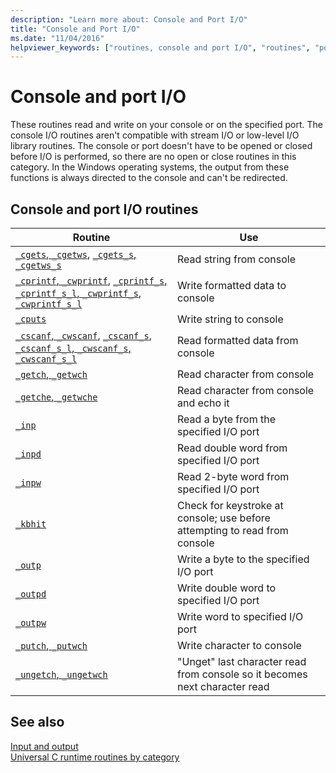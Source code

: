 ```yaml
---
description: "Learn more about: Console and Port I/O"
title: "Console and Port I/O"
ms.date: "11/04/2016"
helpviewer_keywords: ["routines, console and port I/O", "routines", "ports, I/O routines", "I/O [CRT], console", "I/O [CRT], port", "I/O routines, console and port I/O"]
---
```

# Console and port I/O

These routines read and write on your console or on the specified port. The console I/O routines aren't compatible with stream I/O or low-level I/O library routines. The console or port doesn't have to be opened or closed before I/O is performed, so there are no open or close routines in this category. In the Windows operating systems, the output from these functions is always directed to the console and can't be redirected.

## Console and port I/O routines

| Routine | Use |
|---|---|
| [`_cgets`, `_cgetws`](./cgets-cgetws.md), [`_cgets_s`, `_cgetws_s`](./reference/cgets-s-cgetws-s.md) | Read string from console |
| [`_cprintf`, `_cwprintf`](./reference/cprintf-cprintf-l-cwprintf-cwprintf-l.md), [`_cprintf_s`, `_cprintf_s_l`, `_cwprintf_s`, `_cwprintf_s_l`](./reference/cprintf-s-cprintf-s-l-cwprintf-s-cwprintf-s-l.md) | Write formatted data to console |
| [`_cputs`](./reference/cputs-cputws.md) | Write string to console |
| [`_cscanf`, `_cwscanf`](./reference/cscanf-cscanf-l-cwscanf-cwscanf-l.md), [`_cscanf_s`, `_cscanf_s_l`, `_cwscanf_s`, `_cwscanf_s_l`](./reference/cscanf-s-cscanf-s-l-cwscanf-s-cwscanf-s-l.md) | Read formatted data from console |
| [`_getch`, `_getwch`](./reference/getch-getwch.md) | Read character from console |
| [`_getche`, `_getwche`](./reference/getch-getwch.md) | Read character from console and echo it |
| [`_inp`](./inp-inpw-inpd.md) | Read a byte from the specified I/O port |
| [`_inpd`](./inp-inpw-inpd.md) | Read double word from specified I/O port |
| [`_inpw`](./inp-inpw-inpd.md) | Read 2-byte word from specified I/O port |
| [`_kbhit`](./reference/kbhit.md) | Check for keystroke at console; use before attempting to read from console |
| [`_outp`](./outp-outpw-outpd.md) | Write a byte to the specified I/O port |
| [`_outpd`](./outp-outpw-outpd.md) | Write double word to specified I/O port |
| [`_outpw`](./outp-outpw-outpd.md) | Write word to specified I/O port |
| [`_putch`, `_putwch`](./reference/putch-putwch.md) | Write character to console |
| [`_ungetch`, `_ungetwch`](./reference/ungetch-ungetwch-ungetch-nolock-ungetwch-nolock.md) | "Unget" last character read from console so it becomes next character read |

## See also

[Input and output](./input-and-output.md)\
[Universal C runtime routines by category](./run-time-routines-by-category.md)
